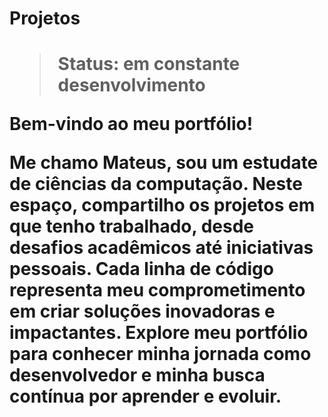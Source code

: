 <h1>Projetos <h1>
  
>Status: em constante desenvolvimento

Bem-vindo ao meu portfólio!

Me chamo Mateus, sou um estudate de ciências da computação. 
Neste espaço, compartilho os projetos em que tenho trabalhado, desde desafios acadêmicos até iniciativas pessoais.
Cada linha de código representa meu comprometimento em criar soluções inovadoras e impactantes.
Explore meu portfólio para conhecer minha jornada como desenvolvedor e minha busca contínua por aprender e evoluir.
